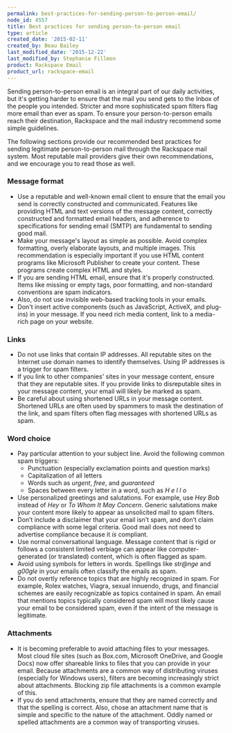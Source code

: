```yaml
---
permalink: best-practices-for-sending-person-to-person-email/
node_id: 4557
title: Best practices for sending person-to-person email
type: article
created_date: '2015-02-11'
created_by: Beau Bailey
last_modified_date: '2015-12-22'
last_modified_by: Stephanie Fillmon
product: Rackspace Email
product_url: rackspace-email
---
```


Sending person-to-person email is an integral part of our daily
activities, but it's getting harder to ensure that the mail you send
gets to the Inbox of the people you intended. Stricter and more
sophisticated spam filters flag more email than ever as spam. To ensure
your person-to-person emails reach their destination, Rackspace and the
mail industry recommend some simple guidelines.

The following sections provide our recommended best practices for
sending legitimate person-to-person mail through the Rackspace mail
system. Most reputable mail providers give their own recommendations,
and we encourage you to read those as well.

### Message format

-   Use a reputable and well-known email client to ensure that the email
    you send is correctly constructed and communicated. Features like
    providing HTML and text versions of the message content, correctly
    constructed and formatted email headers, and adherence to
    specifications for sending email (SMTP) are fundamental to sending
    good mail.
-   Make your message's layout as simple as possible. Avoid complex
    formatting, overly elaborate layouts, and multiple images. This
    recommendation is especially important if you use HTML content
    programs like Microsoft Publisher to create your content. These
    programs create complex HTML and styles.
-   If you are sending HTML email, ensure that it's properly constructed.
    Items like missing or empty tags, poor formatting, and non-standard
    conventions are spam indicators.
-   Also, do not use invisible web-based tracking tools in your emails.
-   Don't insert active components (such as JavaScript, ActiveX,
    and plug-ins) in your message. If you need rich media content, link
    to a media-rich page on your website.

### Links

-   Do not use links that contain IP addresses. All reputable sites on
    the Internet use domain names to identify themselves. Using IP
    addresses is a trigger for spam filters.
-   If you link to other companies' sites in your message content,
    ensure that they are reputable sites. If you provide links to
    disreputable sites in your message content, your email will likely
    be marked as spam.
-   Be careful about using shortened URLs in your message content.
    Shortened URLs are often used by spammers to mask the destination of
    the link, and spam filters often flag messages with shortened URLs
    as spam.

### Word choice

-   Pay particular attention to your subject line. Avoid the following
    common spam triggers:
    -   Punctuation (especially exclamation points and question marks)
    -   Capitalization of all letters
    -   Words such as *urgent*, *free*, and *guaranteed*
    -   Spaces between every letter in a word, such as *H e l l o*
-   Use personalized greetings and salutations. For example, use *Hey
    Bob* instead of *Hey* or *To Whom It May Concern*. Generic
    salutations make your content more likely to appear as unsolicited
    mail to spam filters.
-   Don&rsquo;t include a disclaimer that your email isn&rsquo;t spam, and don&rsquo;t
    claim compliance with some legal criteria. Good mail does not need
    to advertise compliance because it *is* compliant.
-   Use normal conversational language. Message content that is rigid or
    follows a consistent limited verbiage can appear like
    computer-generated (or translated) content, which is often flagged
    as spam.
-   Avoid using symbols for letters in words. Spellings like *str@nge* and *g00gle* in your emails often classify the emails
    as spam.
-   Do not overtly reference topics that are highly recognized in spam.
    For example, Rolex watches, Viagra, sexual innuendo, drugs, and
    financial schemes are easily recognizable as topics contained
    in spam. An email that mentions topics typically considered spam
    will most likely cause your email to be considered spam, even if the
    intent of the message is legitimate.

### Attachments

-   It is becoming preferable to avoid attaching files to your messages.
    Most cloud file sites (such as Box.com, Microsoft OneDrive, and
    Google Docs) now offer shareable links to files that you can provide
    in your email. Because attachments are a common way of distributing
    viruses (especially for Windows users), filters are becoming
    increasingly strict about attachments. Blocking zip file attachments
    is a common example of this.
-   If you do send attachments, ensure that they are named correctly and
    that the spelling is correct. Also, chose an attachment name that is
    simple and specific to the nature of the attachment. Oddly named or
    spelled attachments are a common way of transporting viruses.
